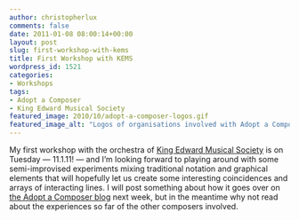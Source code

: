 ```yaml
---
author: christopherlux
comments: false
date: 2011-01-08 08:00:14+00:00
layout: post
slug: first-workshop-with-kems
title: First Workshop with KEMS
wordpress_id: 1521
categories:
- Workshops
tags:
- Adopt a Composer
- King Edward Musical Society
featured_image: 2010/10/adopt-a-composer-logos.gif
featured_image_alt: "Logos of organisations involved with Adopt a Composer: Sound and Music, PRS for Music Foundation, Making Music and King Edward Musical Society."
---
```


My first workshop with the orchestra of [King Edward Musical Society](http://www.kems.org.uk/) is on Tuesday — 11.1.11! — and I’m looking forward to playing around with some semi-improvised experiments mixing traditional notation and graphical elements that will hopefully let us create some interesting coincidences and arrays of interacting lines. I will post something about how it goes over on [the Adopt a Composer blog](http://web.archive.org/web/20110223143816/http://www.adoptacomposer.org/) next week, but in the meantime why not read about the experiences so far of the other composers involved.
